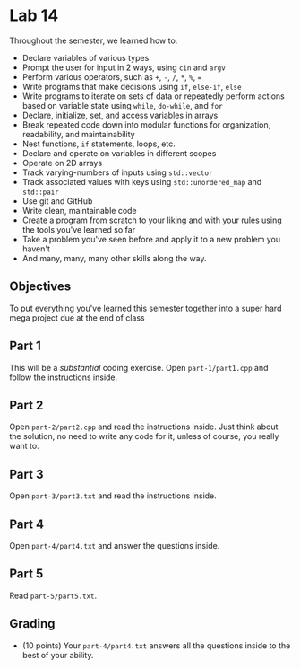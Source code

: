 # Lab 14
Throughout the semester, we learned how to:
* Declare variables of various types
* Prompt the user for input in 2 ways, using `cin` and `argv`
* Perform various operators, such as `+`, `-`, `/`, `*`, `%`, `=`
* Write programs that make decisions using `if`, `else-if`, `else`
* Write programs to iterate on sets of data or repeatedly perform actions based on variable state using `while`, `do-while`, and `for`
* Declare, initialize, set, and access variables in arrays
* Break repeated code down into modular functions for organization, readability, and maintainability
* Nest functions, `if` statements, loops, etc.
* Declare and operate on variables in different scopes
* Operate on 2D arrays
* Track varying-numbers of inputs using `std::vector`
* Track associated values with keys using `std::unordered_map` and `std::pair`
* Use git and GitHub
* Write clean, maintainable code
* Create a program from scratch to your liking and with your rules using the tools you've learned so far
* Take a problem you've seen before and apply it to a new problem you haven't
* And many, many, many other skills along the way.

## Objectives
To put everything you've learned this semester together into a super hard mega project due at the end of class

## Part 1
This will be a <i>substantial</i> coding exercise. Open `part-1/part1.cpp` and follow the instructions inside.

## Part 2
Open `part-2/part2.cpp` and read the instructions inside. Just think about the solution, no need to write any code for it, unless of course, you really want to.

## Part 3
Open `part-3/part3.txt` and read the instructions inside.

## Part 4
Open `part-4/part4.txt` and answer the questions inside.

## Part 5
Read `part-5/part5.txt`.

## Grading
* (10 points) Your `part-4/part4.txt` answers all the questions inside to the best of your ability.
